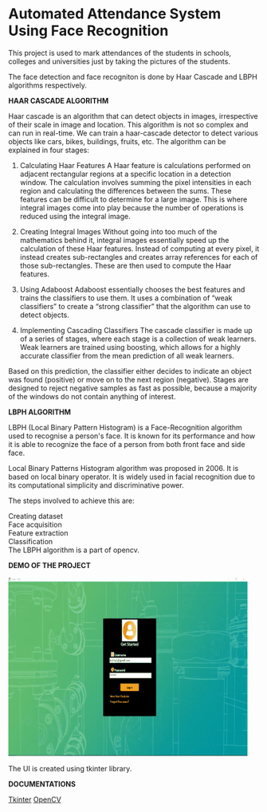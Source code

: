 
# Automated Attendance System Using Face Recognition

This project is used to mark attendances of the students in schools, colleges and universities just by taking the pictures of the students.

The face detection and face recogniton is done by Haar Cascade and LBPH algorithms respectively.

**HAAR CASCADE ALGORITHM**

Haar cascade is an algorithm that can detect objects in images, irrespective of their scale in image and location. This algorithm is not so complex and can run in real-time. We can train a haar-cascade detector to detect various objects like cars, bikes, buildings, fruits, etc. The algorithm can be explained in four stages:

1. Calculating Haar Features
A Haar feature is calculations performed on adjacent rectangular regions at a specific location in a detection window. The calculation involves summing the pixel intensities in each region and calculating the differences between the sums. 
These features can be difficult to determine for a large image. This is where integral images come into play because the number of operations is reduced using the integral image.

2. Creating Integral Images
Without going into too much of the mathematics behind it, integral images essentially speed up the calculation of these Haar features. Instead of computing at every pixel, it instead creates sub-rectangles and creates array references for each of those sub-rectangles. These are then used to compute the Haar features.

3. Using Adaboost
Adaboost essentially chooses the best features and trains the classifiers to use them. It uses a combination of “weak classifiers” to create a “strong classifier” that the algorithm can use to detect objects.

4. Implementing Cascading Classifiers
The cascade classifier is made up of a series of stages, where each stage is a collection of weak learners. Weak learners are trained using boosting, which allows for a highly accurate classifier from the mean prediction of all weak learners.

Based on this prediction, the classifier either decides to indicate an object was found (positive) or move on to the next region (negative). Stages are designed to reject negative samples as fast as possible, because a majority of the windows do not contain anything of interest.

**LBPH ALGORITHM**

LBPH (Local Binary Pattern Histogram) is a Face-Recognition algorithm used to recognise a person's face. It is known for its performance and how it is able to recognize the face of a person from both front face and side face.

Local Binary Patterns Histogram algorithm was proposed in 2006. It is based on local binary operator. It is widely used in facial recognition due to its computational simplicity and discriminative power.

The steps involved to achieve this are:

Creating dataset\
Face acquisition\
Feature extraction\
Classification\
The LBPH algorithm is a part of opencv.

**DEMO OF THE PROJECT**

![](https://github.com/kritika-18/attendance-system/blob/main/project.gif)


The UI is created using tkinter library.

**DOCUMENTATIONS**

[Tkinter](https://docs.python.org/3/library/tkinter.html)
[OpenCV](https://pypi.org/project/opencv-python/)

